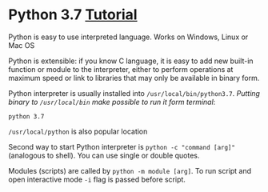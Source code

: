 # Python 3.7 [Tutorial](https://docs.python.org/3/tutorial/)

Python is easy to use interpreted language. Works on Windows, Linux or Mac OS

Python is extensible: if you know C language, it is easy to add new built-in function or 
module to the interpreter, either to perform operations at maximum speed or link to libraries 
that may only be available in binary form.

Python interpreter is usually installed into `/usr/local/bin/python3.7`. *Putting binary to `/usr/local/bin` make possible to run it form terminal*:

    python 3.7

`/usr/local/python` is also popular location

Second way to start Python interpreter is `python -c "command [arg]"` (analogous to shell). You can use single or double quotes.

Modules (scripts) are called by `python -m module [arg]`. To run script and open interactive mode `-i` flag is passed before script.

